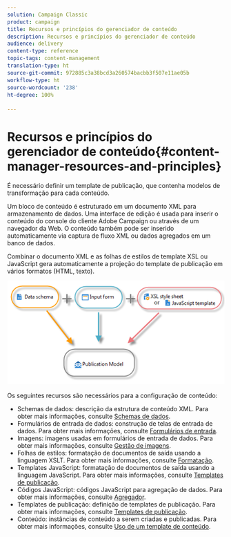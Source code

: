 ```yaml
---
solution: Campaign Classic
product: campaign
title: Recursos e princípios do gerenciador de conteúdo
description: Recursos e princípios do gerenciador de conteúdo
audience: delivery
content-type: reference
topic-tags: content-management
translation-type: ht
source-git-commit: 972885c3a38bcd3a260574bacbb3f507e11ae05b
workflow-type: ht
source-wordcount: '238'
ht-degree: 100%

---
```



# Recursos e princípios do gerenciador de conteúdo{#content-manager-resources-and-principles}

É necessário definir um template de publicação, que contenha modelos de transformação para cada conteúdo.

Um bloco de conteúdo é estruturado em um documento XML para armazenamento de dados. Uma interface de edição é usada para inserir o conteúdo do console do cliente Adobe Campaign ou através de um navegador da Web. O conteúdo também pode ser inserido automaticamente via captura de fluxo XML ou dados agregados em um banco de dados.

Combinar o documento XML e as folhas de estilos de template XSL ou JavaScript gera automaticamente a projeção do template de publicação em vários formatos (HTML, texto).

![](assets/d_ncs_content_process.png)

Os seguintes recursos são necessários para a configuração de conteúdo:

* Schemas de dados: descrição da estrutura de conteúdo XML. Para obter mais informações, consulte [Schemas de dados](../../delivery/using/data-schemas.md).
* Formulários de entrada de dados: construção de telas de entrada de dados. Para obter mais informações, consulte [Formulários de entrada](../../delivery/using/input-forms.md).
* Imagens: imagens usadas em formulários de entrada de dados. Para obter mais informações, consulte [Gestão de imagens](../../delivery/using/formatting.md#image-management).
* Folhas de estilos: formatação de documentos de saída usando a linguagem XSLT. Para obter mais informações, consulte [Formatação](../../delivery/using/formatting.md).
* Templates JavaScript: formatação de documentos de saída usando a linguagem JavaScript. Para obter mais informações, consulte [Templates de publicação](../../delivery/using/publication-templates.md).
* Códigos JavaScript: códigos JavaScript para agregação de dados. Para obter mais informações, consulte [Agregador](../../delivery/using/publication-templates.md#aggregator).
* Templates de publicação: definição de templates de publicação. Para obter mais informações, consulte [Templates de publicação](../../delivery/using/publication-templates.md).
* Conteúdo: instâncias de conteúdo a serem criadas e publicadas. Para obter mais informações, consulte [Uso de um template de conteúdo](../../delivery/using/using-a-content-template.md).
